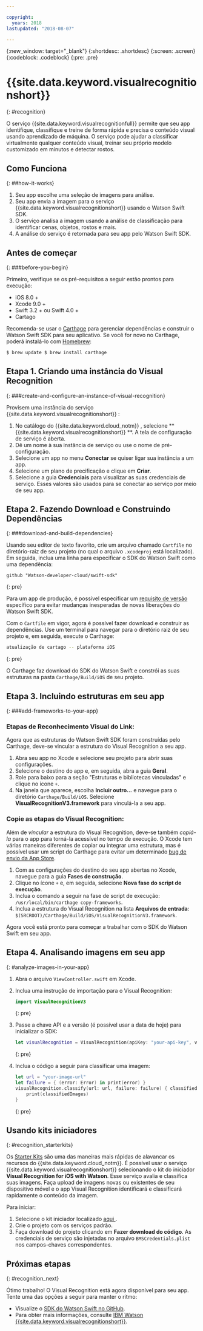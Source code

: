 ```yaml
---

copyright:
  years: 2018
lastupdated: "2018-08-07"

---
```

{:new_window: target="_blank"}
{:shortdesc: .shortdesc}
{:screen: .screen}
{:codeblock: .codeblock}
{:pre: .pre}

# {{site.data.keyword.visualrecognitionshort}}
{: #recognition}

O serviço {{site.data.keyword.visualrecognitionfull}} permite que seu app identifique, classifique e treine de forma rápida e precisa o conteúdo visual usando aprendizado de máquina. O serviço pode ajudar a classificar virtualmente qualquer conteúdo visual, treinar seu próprio modelo customizado em minutos e detectar rostos.

## Como Funciona
{: ##how-it-works}

1. Seu app escolhe uma seleção de imagens para análise.
2. Seu app envia a imagem para o serviço {{site.data.keyword.visualrecognitionshort}} usando o Watson Swift SDK.
3. O serviço analisa a imagem usando a análise de classificação para identificar cenas, objetos, rostos e mais.
4. A análise do serviço é retornada para seu app pelo Watson Swift SDK.

## Antes de começar
{: ###before-you-begin}

Primeiro, verifique se os pré-requisitos a seguir estão prontos para execução:
<ul>
  <li>iOS 8.0 +</li>
  <li>Xcode 9.0 +</li>
  <li>Swift 3.2 + ou Swift 4.0 +</li>
  <li>Cartago</li>
</ul>

Recomenda-se usar o [Carthage](https://github.com/Carthage/Carthage) para gerenciar dependências e construir o Watson Swift SDK para seu aplicativo. Se você for novo no Carthage, poderá instalá-lo com [Homebrew](http://brew.sh/):

```bash
$ brew update $ brew install carthage
```

## Etapa 1. Criando uma instância do Visual Recognition
{: ###create-and-configure-an-instance-of-visual-recognition}

Provisem uma instância do serviço  {{site.data.keyword.visualrecognitionshort}} :

1. No catálogo do  {{site.data.keyword.cloud_notm}} , selecione  ** {{site.data.keyword.visualrecognitionshort}} **. A tela de configuração de serviço é aberta.
2. Dê um nome à sua instância de serviço ou use o nome de pré-configuração.
3. Selecione um app no menu **Conectar** se quiser ligar sua instância a um app.
4. Selecione um plano de precificação e clique em **Criar**.
5. Selecione a guia **Credenciais** para visualizar as suas credenciais de serviço. Esses valores são usados para se conectar ao serviço por meio de seu app.

## Etapa 2. Fazendo Download e Construindo Dependências
{: ###download-and-build-dependencies}

Usando seu editor de texto favorito, crie um arquivo chamado `Cartfile` no diretório-raiz de seu projeto (no qual o arquivo `.xcodeproj` está localizado). Em seguida, inclua uma linha para especificar o SDK do Watson Swift como uma dependência:
```
github "Watson-developer-cloud/swift-sdk"
```
{: pre}

Para um app de produção, é possível especificar um [requisito de versão](https://github.com/Carthage/Carthage/blob/master/Documentation/Artifacts.md#version-requirement) específico para evitar mudanças inesperadas de novas liberações do Watson Swift SDK.

Com o `Cartfile` em vigor, agora é possível fazer download e construir as dependências. Use um terminal para navegar para o diretório raiz de seu projeto e, em seguida, execute o Carthage:

```bash
atualização de cartago -- plataforma iOS
```
{: pre}

O Carthage faz download do SDK do Watson Swift e constrói as suas estruturas na pasta `Carthage/Build/iOS` de seu projeto.

## Etapa 3. Incluindo estruturas em seu app
{: ###add-frameworks-to-your-app}

### Etapas de Reconhecimento Visual do Link:

Agora que as estruturas do Watson Swift SDK foram construídas pelo Carthage, deve-se vincular a estrutura do Visual Recognition a seu app.

1. Abra seu app no Xcode e selecione seu projeto para abrir suas configurações.
2. Selecione o destino do app e, em seguida, abra a guia **Geral**.
3. Role para baixo para a seção "Estruturas e bibliotecas vinculadas" e clique no ícone `+`.
4. Na janela que aparece, escolha **Incluir outro...** e navegue para o diretório `Carthage/Build/iOS`. Selecione **VisualRecognitionV3.framework** para vinculá-la a seu app.

### Copie as etapas do Visual Recognition:

Além de _vincular_ a estrutura do Visual Recognition, deve-se também _copiá-la_ para o app para torná-la acessível no tempo de execução. O Xcode tem várias maneiras diferentes de copiar ou integrar uma estrutura, mas é possível usar um script do Carthage para evitar um determinado [bug de envio da App Store](http://www.openradar.me/radar?id=6409498411401216).

1. Com as configurações do destino do seu app abertas no Xcode, navegue para a guia **Fases de construção**.
2. Clique no ícone `+` e, em seguida, selecione **Nova fase do script de execução**.
3. Inclua o comando a seguir na fase de script de execução: `/usr/local/bin/carthage copy-frameworks`.
4. Inclua a estrutura do Visual Recognition na lista **Arquivos de entrada**: `$(SRCROOT)/Carthage/Build/iOS/VisualRecognitionV3.framework`.

Agora você está pronto para começar a trabalhar com o SDK do Watson Swift em seu app.

## Etapa 4. Analisando imagens em seu app
{: #analyze-images-in-your-app}

1. Abra o arquivo  ` ViewController.swift `  em Xcode.

1. Inclua uma instrução de importação para o Visual Recognition:
    ```swift
    import VisualRecognitionV3
    ```
    {: pre}

1. Passe a chave API e a versão (é possível usar a data de hoje) para inicializar o SDK:
    ```swift
    let visualRecognition = VisualRecognition(apiKey: "your-api-key", version: "yyyy-mm-dd")
    ```
    {: pre}

1. Inclua o código a seguir para classificar uma imagem:
    ```swift
    let url = "your-image-url"
    let failure = { (error: Error) in print(error) }
    visualRecognition.classify(url: url, failure: failure) { classifiedImages in
        print(classifiedImages)
    }
    ```
    {: pre}

## Usando kits iniciadores
{: #recognition_starterkits}

Os [Starter Kits](https://console.bluemix.net/developer/appledevelopment/starter-kits) são uma das maneiras mais rápidas de alavancar os recursos do {{site.data.keyword.cloud_notm}}. É possível usar o serviço {{site.data.keyword.visualrecognitionshort}} selecionando o kit do iniciador **Visual Recognition for iOS with Watson**. Esse serviço avalia e classifica suas imagens. Faça upload de imagens novas ou existentes de seu dispositivo móvel e o app Visual Recognition identificará e classificará rapidamente o conteúdo da imagem.

Para iniciar:
1. Selecione o kit iniciador localizado  [ aqui ](https://console.bluemix.net/developer/appledevelopment/starter-kits/visual-recognition-for-ios-with-watson).
2. Crie o projeto com os serviços padrão.
3. Faça download do projeto clicando em **Fazer download do código**. As credenciais de serviço são injetadas no arquivo `BMSCredentials.plist` nos campos-chaves correspondentes.

## Próximas etapas
{: #recognition_next}

Ótimo trabalho! O Visual Recognition está agora disponível para seu app. Tente uma das opções a seguir para manter o ritmo:
* Visualize o [SDK do Watson Swift no GitHub](https://github.com/watson-developer-cloud/swift-sdk).
* Para obter mais informações, consulte [IBM Watson {{site.data.keyword.visualrecognitionshort}}](https://www.ibm.com/watson/services/visual-recognition/).

